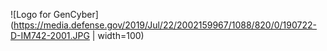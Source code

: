 ![Logo for GenCyber](https://media.defense.gov/2019/Jul/22/2002159967/1088/820/0/190722-D-IM742-2001.JPG | width=100)
